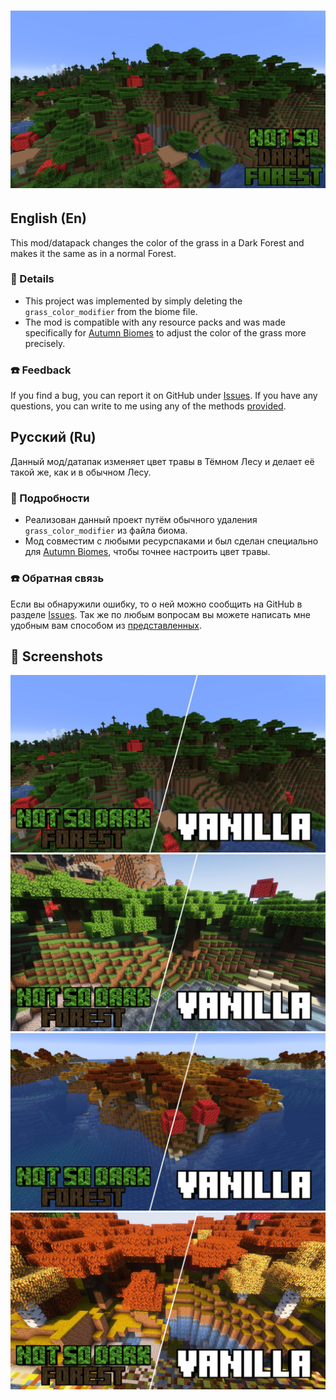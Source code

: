 <h1 align="center">
    <img alt=Header src="./src/Pictures/Project page pictures/JPG/Header.jpg"/>
</h1>

## English (En)

This mod/datapack changes the color of the grass in a Dark Forest and
makes it the same as in a normal Forest.

### 📄 Details

* This project was implemented by simply deleting the
`grass_color_modifier` from the biome file.
* The mod is compatible with any resource packs and was made specifically
for [Autumn Biomes] to adjust the color of the grass more precisely.

### ☎️ Feedback

If you find a bug, you can report it on GitHub under [Issues]. If you
have any questions, you can write to me using any of the methods [provided][Biolink].

## Русский (Ru)

Данный мод/датапак изменяет цвет травы в Тёмном Лесу и делает её такой
же, как и в обычном Лесу.  

### 📄 Подробности

* Реализован данный проект путём обычного удаления `grass_color_modifier`
из файла биома.
* Мод совместим с любыми ресурспаками и был сделан специально для
[Autumn Biomes], чтобы точнее настроить цвет травы.

### ☎️ Обратная связь

Если вы обнаружили ошибку, то о ней можно сообщить на GitHub в разделе
[Issues]. Так же по любым вопросам вы можете написать мне удобным вам
способом из [представленных][Biolink].

## 🌄 Screenshots

![image](./src/Pictures/Project%20page%20pictures/JPG/Comparison_1.jpg)
![image](./src/Pictures/Project%20page%20pictures/JPG/Comparison_2.jpg)
![image](./src/Pictures/Project%20page%20pictures/JPG/Comparison_3.jpg)
![image](./src/Pictures/Project%20page%20pictures/JPG/Comparison_4.jpg)

[//]: Links

[Biolink]: https://qsfdev.bio.link/
[Issues]: https://github.com/QuickStopFire/Not-So-Dark-Forest/issues
[Autumn Biomes]: https://modrinth.com/resourcepack/autumn-biomes
